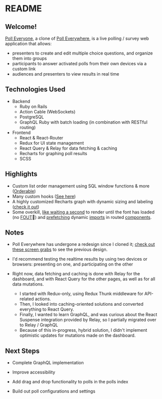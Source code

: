# README

## Welcome!

[Poll Everyone][live], a clone of [Poll Everywhere][original], is a live polling / survey web application that allows:

* presenters to create and edit multiple choice questions, and organize them into groups
* participants to answer activated polls from their own devices via a custom link
* audiences and presenters to view results in real time

## Technologies Used

* Backend
    * Ruby on Rails
    * Action Cable (WebSockets)
    * PostgreSQL
    * GraphQL Ruby with batch loading (in combination with RESTful routing)
* Frontend
    * React & React-Router
    * Redux for UI state management
    * React Query & Relay for data fetching & caching
    * Recharts for graphing poll results
    * SCSS

## Highlights

* Custom list order management using SQL window functions & more ([Orderable][orderable])
* Many custom hooks ([See here][hooks])
* A highly customized Recharts graph with dynamic sizing and labeling ([check it out][graph])
* Some overkill, [like waiting a second][font-loading] to render until the font has loaded (no [FOUT][fout]😤) and [prefetching][prefetch-hook] dynamic [imports][prefetch-import] in routed [components][prefetch-component].

## Notes

* Poll Everywhere has undergone a redesign since I cloned it; [check out these screen grabs][screens] to see the previous design.

* I'd recommend testing the realtime results by using two devices or browsers: presenting on one, and participating on the other

* Right now, data fetching and caching is done with Relay for the dashboard, and with React Query for the other pages, as well as for all data mutations.
    * I started with Redux-only, using Redux Thunk middleware for API-related actions.
    * Then, I looked into caching-oriented solutions and converted everything to React Query.
    * Finally, I wanted to learn GraphQL, and was curious about the React Suspense integration provided by Relay, so I partially migrated over to Relay / GraphQL
    * Because of this in-progress, hybrid solution, I didn't implement optimistic updates for mutations made on the dashboard.

## Next Steps

* Complete GraphQL implementation

* Improve accessibility

* Add drag and drop functionality to polls in the polls index

* Build out poll configurations and settings



[live]: https://poll-everyone.herokuapp.com/
[original]: https://www.polleverywhere.com/
[orderable]: ./app/models/concerns/orderable.rb
[hooks]: ./app/frontend/hooks
[graph]: app/frontend/components/polls/polls_show/presentation_graph.js
[font-loading]: ./app/frontend/packs/application.js#L9
[fout]: https://en.wikipedia.org/wiki/Flash_of_unstyled_content
[prefetch-import]: ./app/frontend/components/lazy_load_index.js
[prefetch-hook]: ./app/frontend/hooks/effect.js#L17
[prefetch-component]: ./app/frontend/components/polls/polls_index.js#L26
[screens]: https://ibb.co/album/dt6S7j